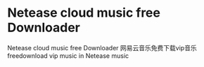 # Netease cloud music free Downloader
 Netease cloud music free Downloader
 网易云音乐免费下载vip音乐
 freedownload vip music in Netease music
